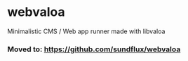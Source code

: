 webvaloa
========

Minimalistic CMS / Web app runner made with libvaloa

### Moved to: https://github.com/sundflux/webvaloa
